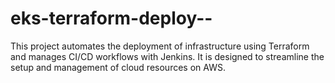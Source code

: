 # eks-terraform-deploy--
This project automates the deployment of infrastructure using Terraform and manages CI/CD workflows with Jenkins. It is designed to streamline the setup and management of cloud resources on AWS.
